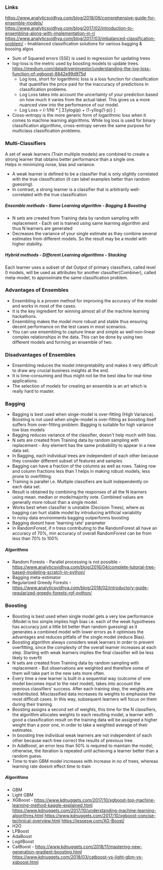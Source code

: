 ### Links
https://www.analyticsvidhya.com/blog/2018/06/comprehensive-guide-for-ensemble-models/ </br>
https://www.analyticsvidhya.com/blog/2017/02/introduction-to-ensembling-along-with-implementation-in-r/ </br>
https://www.analyticsvidhya.com/blog/2017/03/imbalanced-classification-problem/ - Imablanced classification solutions for various bagging & boosing algos </br>


* Sum of Squared errors (SSE) is used in regression for updating trees 
* log-loss is the metric used by boosting models to update trees. https://medium.com/datadriveninvestor/understanding-the-log-loss-function-of-xgboost-8842e99d975d </br>
  * Log loss, short for logarithmic loss is a loss function for classification that quantifies the price paid for the inaccuracy of predictions in classification problems.
  * Log Loss takes into account the uncertainty of your prediction based on how much it varies from the actual label. This gives us a more nuanced view into the performance of our model.
  * Log Loss = (-1/N) * [ Σ{ylog(p) + (1-y)log(1-p)} ] 
* Cross-entropy is the more generic form of logarithmic loss when it comes to machine learning algorithms. While log loss is used for binary classification algorithms, cross-entropy serves the same purpose for multiclass classification problems.

### Multi-Classifiers
A set of weak learners (Train multiple models) are combined to create a strong learner that obtains better performance than a single one. <br/>
Helps in minimizing noise, bias and variance. <br/>
* A weak learner is defined to be a classifier that is only slightly correlated with the true classification (it can label examples better than random guessing).
* In contrast, a strong learner is a classifier that is arbitrarily well-correlated with the true classification

##### Ensemble methods - Same Learning algorithm - Bagging & Boosting
* N sets are created from Training data by random sampling with replacement - Each set is trained using same learning algorithm and thus N learners are generated
* Decreases the variance of your single estimate as they combine several estimates from different models. So the result may be a model with higher stability.
##### Hybrid methods - Different Learning algorithms - Stacking
Each learner uses a subset of dat
Output of primary classifiers, called level 0 models, will be used as attributes for another classifier(Combiner), called meta-model, to approximate the same classification problem. <br/>

### Advantages of Ensembles
* Ensembling is a proven method for improving the accuracy of the model and works in most of the cases.
* It is the key ingredient for winning almost all of the machine learning hackathons.
* Ensembling makes the model more robust and stable thus ensuring decent performance on the test cases in most scenarios.
* You can use ensembling to capture linear and simple as well non-linear complex relationships in the data. This can be done by using two different models and forming an ensemble of two.

### Disadvantages of Ensembles
* Ensembling reduces the model interpretability and makes it very difficult to draw any crucial business insights at the end.
* It is time-consuming and thus might not be the best idea for real-time applications.
* The selection of models for creating an ensemble is an art which is really hard to master.

### Bagging
* Bagging is best used when singe-model is over-fitting (High Variance). Boosting is not used when single-model is over-fitting as boosting itself suffers from over-fitting problem. Bagging is suitable for high variance low bias models
* Bagging reduces variance of the classifier, doesn't help much with bias. 
* N sets are created from Training data by random sampling with replacement - Any element has the same probability to appear in a new data set. 
* In Bagging, each individual trees are independent of each other because they consider different subset of features and samples
* Bagging can have a fraction of the columns as well as rows. Taking row and column fractions less than 1 helps in making robust models, less prone to overfitting.
* Training is parallel i.e. Multiple classifiers are built independently on each data set.
* Result is obtained by combining the responses of all the N learners using mean. median or mode/majority vote. Combined values are generally more robust than a single model.
* Works best when classifier is unstable (Decision Trees), where as bagging can hurt stable model by introducing artificial variability 
* In noisy data environments bagging outperforms boosting
* Bagging doesnt have 'learning rate' parameter 
* In RandomForest, if n tress contributing to the RandomForest all have an accuracy of 70%, min accuracy of overall RandomForest 
can be from less than 70% to 100%
##### Algorithms
* Random Forests - Parallel processing is not possible - https://www.analyticsvidhya.com/blog/2016/04/complete-tutorial-tree-based-modeling-scratch-in-python/
* Bagging meta-estimator
* Regularized Greedy Forests - https://www.analyticsvidhya.com/blog/2018/02/introductory-guide-regularized-greedy-forests-rgf-python/

### Boosting
* Boosting is best used when single model gets a very low performance (Model is too simple implies high bias i.e. each of the weak hypotheses has accuracy just a little bit better than random guessing) as it generates a combined model with lower errors as it optimises the advantages and reduces pitfalls of the single model (reduce Bias).
* Boosting algorithm always considers weak learners in order to prevent overfitting, since the complexity of the overall learner
increases at each step. Starting with weak learners implies the final classifier will be less likely to overfit
* N sets are created from Training data by random sampling with replacement - But observations are weighted and therefore some of them will take part in the new sets more often.
* Every time a new learner is built in a sequential way (outcome of one model becomes input to the next model), takes into account the previous classifiers’ success. After each training step, the weights are redistributed. Misclassified data increases its weights to emphasise the most difficult cases. In this way, subsequent learners will focus on them during their training.
* Boosting assigns a second set of weights, this time for the N classifiers, the algorithm allocates weights to each resulting model, a learner with good a classification result on the training data will be assigned a higher weight than a poor one, in order to take a weighted average of their estimates.
* In boosting tree individual weak learners are not independent of each other because each tree correct the results of previous tree. 
* In AdaBoost, an error less than 50% is required to maintain the model; otherwise, the iteration is repeated until achieving a learner better than a random guess.
* Time to train GBM model increases with increase in no of trees, whereas learning rate doesnt effect time to train 

##### Algorithms
* GBM
* Light GBM
* XGBoost - https://www.kdnuggets.com/2017/10/xgboost-top-machine-learning-method-kaggle-explained.html
https://www.kdnuggets.com/2017/10/understanding-machine-learning-algorithms.html
https://www.kdnuggets.com/2017/10/xgboost-concise-technical-overview.html
https://jessesw.com/XG-Boost/
* H2O
* LPBoost
* AdaBoost
* LogitBoost
* CatBoost - https://www.kdnuggets.com/2018/11/mastering-new-generation-gradient-boosting.html
https://www.kdnuggets.com/2018/03/catboost-vs-light-gbm-vs-xgboost.html



 <br/>
